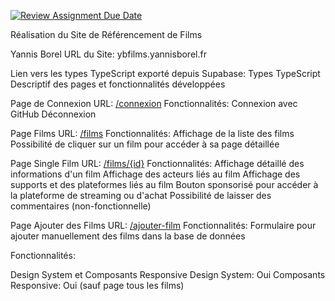 [![Review Assignment Due Date](https://classroom.github.com/assets/deadline-readme-button-24ddc0f5d75046c5622901739e7c5dd533143b0c8e959d652212380cedb1ea36.svg)](https://classroom.github.com/a/DLDyybNZ)



Réalisation du Site de Référencement de Films

Yannis Borel
URL du Site: ybfilms.yannisborel.fr


Lien vers les types TypeScript exporté depuis Supabase: Types TypeScript
Descriptif des pages et fonctionnalités développées


Page de Connexion
URL: [/connexion](https://ybfilms.yannisborel.fr/login-logout)
Fonctionnalités:
Connexion avec GitHub
Déconnexion

Page Films
URL: [/films](https://ybfilms.yannisborel.fr/films)
Fonctionnalités:
Affichage de la liste des films
Possibilité de cliquer sur un film pour accéder à sa page détaillée 

Page Single Film
URL: [/films/{id}](https://ybfilms.yannisborel.fr/films/1)
Fonctionnalités:
Affichage détaillé des informations d'un film
Affichage des acteurs liés au film 
Affichage des supports et des plateformes liés au film
Bouton sponsorisé pour accéder à la plateforme de streaming ou d'achat 
Possibilité de laisser des commentaires (non-fonctionnelle)

Page Ajouter des Films
URL: [/ajouter-film](https://ybfilms.yannisborel.fr/films/edit)
Fonctionnalités:
Formulaire pour ajouter manuellement des films dans la base de données



Fonctionnalités:

Design System et Composants Responsive
Design System: Oui
Composants Responsive: Oui (sauf page tous les films)